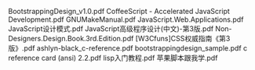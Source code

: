 BootstrappingDesign_v1.0.pdf
CoffeeScript - Accelerated JavaScript Development.pdf
GNUMakeManual.pdf
JavaScript.Web.Applications.pdf
JavaScript设计模式.pdf
JavaScript高级程序设计(中文)-第3版.pdf
Non-Designers.Design.Book.3rd.Edition.pdf
[W3Cfuns]CSS权威指南《第3版》.pdf
ashlyn-black_c-reference.pdf
bootstrappingdesign_sample.pdf
c reference card (ansi) 2.2.pdf
lisp入门教程.pdf
苹果脚本跟我学.pdf
